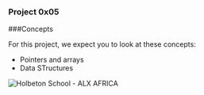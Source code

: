 
<h3> Project 0x05 </h3>

###Concepts 
<p> For this project, we expect you to look at these concepts: </p>

<ul>
	<li> Pointers and arrays </li>
	<li> Data STructures </li>
</ul>
<img src="https://s3.amazonaws.com/intranet-projects-files/holbertonschool-low_level_programming/216/IMG_2410.JPG" alt="Holbeton School - ALX AFRICA" />

